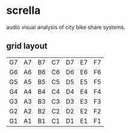 # scrella

audio visual analysis of city bike share systems.

## grid layout

|     |     |     |     |     |     |     |
| --- | --- | --- | --- | --- | --- | --- |
| G7  | A7  | B7  | C7  | D7  | E7  | F7  |
| G6  | A6  | B6  | C6  | D6  | E6  | F6  |
| G5  | A5  | B5  | C5  | D5  | E5  | F5  |
| G4  | A4  | B4  | C4  | D4  | E4  | F4  |
| G3  | A3  | B3  | C3  | D3  | E3  | F3  |
| G2  | A2  | B2  | C2  | D2  | E2  | F2  |
| G1  | A1  | B1  | C1  | D1  | E1  | F1  |
